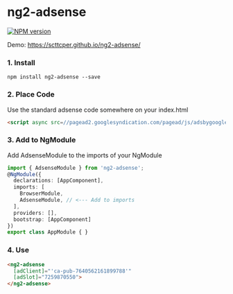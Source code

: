 # ng2-adsense
[![NPM version][npm-image]][npm-url]

[npm-image]: https://img.shields.io/npm/v/ng2-adsense.svg
[npm-url]: https://npmjs.org/package/ng2-adsense

Demo: https://scttcper.github.io/ng2-adsense/ 

### 1. Install
`npm install ng2-adsense --save`

### 2. Place Code
Use the standard adsense code somewhere on your index.html
```html
<script async src=//pagead2.googlesyndication.com/pagead/js/adsbygoogle.js></script>
```
### 3. Add to NgModule
Add AdsenseModule to the imports of your NgModule
```typescript
import { AdsenseModule } from 'ng2-adsense';
@NgModule({
  declarations: [AppComponent],
  imports: [
    BrowserModule,
    AdsenseModule, // <--- Add to imports
  ],
  providers: [],
  bootstrap: [AppComponent]
})
export class AppModule { }
```
### 4. Use
```html
<ng2-adsense
  [adClient]="'ca-pub-7640562161899788'"
  [adSlot]="7259870550">
</ng2-adsense>
```
